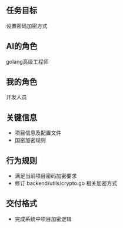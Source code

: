 
## 任务目标
设置密码加密方式

## AI的角色
golang高级工程师

## 我的角色
开发人员

## 关键信息
- 项目信息及配置文件
- 国密加密规则

## 行为规则
- 满足当前项目密码加密要求
- 修订 backend/utils/crypto.go 相关加密方式

## 交付格式
- 完成系统中项目加密逻辑

